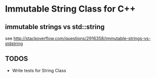 # Immutable String Class for C++

## immutable strings vs std::string

see http://stackoverflow.com/questions/2916358/immutable-strings-vs-stdstring

## TODOS

- Write tests for String Class
